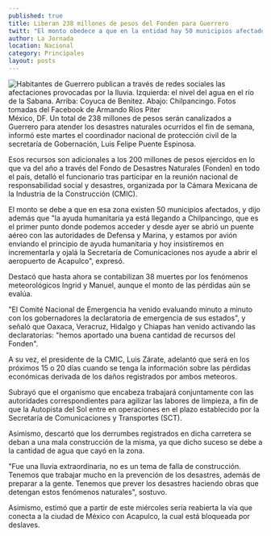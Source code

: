 ```yaml
---
published: true
title: Liberan 238 millones de pesos del Fonden para Guerrero
twitt: "El monto obedece a que en la entidad hay 50 municipios afectados por 'Manuel'. La ayuda humanitaria ha comenzado a llegar a Chilpancingo, informó Luis Felipe Puente, de Protección Civil"
author: La Jornada
location: Nacional
category: Principales
layout: posts
---
```


![Habitantes de Guerrero publican a través de redes sociales las afectaciones provocadas por la lluvia. Izquierda: el nivel del agua en el río de la Sabana. Arriba: Coyuca de Benitez. Abajo: Chilpancingo. Fotos tomadas del Facebook de Armando Ríos Piter](http://i.imgur.com/14SNKarm.jpg)México, DF. Un total de 238 millones de pesos serán canalizados a Guerrero para atender los desastres naturales ocurridos el fin de semana, informó este martes el coordinador nacional de protección civil de la secretaría de Gobernación, Luis Felipe Puente Espinosa.

Esos recursos son adicionales a los 200 millones de pesos ejercidos en lo que va del año a través del Fondo de Desastres Naturales (Fonden) en todo el país, detalló el funcionario tras participar en la reunión nacional de responsabilidad social y desastres, organizada por la Cámara Mexicana de la Industria de la Construcción (CMIC).

El monto se debe a que en esa zona existen 50 municipios afectados, y dijo además que "la ayuda humanitaria ya está llegando a Chilpancingo, que es el primer punto donde podemos acceder y desde ayer se abrió un puente aéreo con las autoridades de Defensa y Marina, y estamos por avión enviando el principio de ayuda humanitaria y hoy insistiremos en incrementarla y ojalá la Secretaría de Comunicaciones nos ayude a abrir el aeropuerto de Acapulco", expresó.

Destacó que hasta ahora se contabilizan 38 muertes por los fenómenos meteorológicos Ingrid y Manuel, aunque el monto de las pérdidas aún se evalúa.
 
"El Comité Nacional de Emergencia ha venido evaluando minuto a minuto con los gobernadores la declaratoria de emergencia de sus estados", y señaló que Oaxaca, Veracruz, Hidalgo y Chiapas han venido activando las declaratorias: "hemos aportado una buena cantidad de recursos del Fonden".
 
A su vez, el presidente de la CMIC, Luis Zárate, adelantó que será en los próximos 15 o 20 días cuando se tenga la información sobre las pérdidas económicas derivada de los daños registrados por ambos meteoros.

Subrayó que el organismo que encabeza trabajará conjuntamente con las autoridades correspondientes para agilizar las labores de limpieza, a fin de que la Autopista del Sol entre en operaciones en el plazo establecido por la Secretaría de Comunicaciones y Transportes (SCT).

Asimismo, descartó que los derrumbes registrados en dicha carretera se deban a una mala construcción de la misma, ya que dicho suceso se debe a la cantidad de agua que cayó en la zona.

"Fue una lluvia extraordinaria, no es un tema de falla de construcción. Tenemos que trabajar mucho en la prevención de los desastres, además de preparar a la gente. Tenemos que prever los desastres haciendo obras que detengan estos fenómenos naturales", sostuvo.

Asimismo, estimó que a partir de este miércoles sería reabierta la vía que conecta a la ciudad de México con Acapulco, la cual está bloqueada por deslaves.

